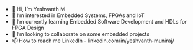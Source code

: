 - 👋 Hi, I’m Yeshvanth M
- 👀 I’m interested in Embedded Systems, FPGAs and IoT
- 🌱 I’m currently learning Embedded Software Development and HDLs for FPGA Design
- 💞️ I’m looking to collaborate on some embedded projects
- 📫 How to reach me LinkedIn - linkedin.com/in/yeshvanth-muniraj/

<!---
yeshvanth-m/yeshvanth-m is a ✨ special ✨ repository because its `README.md` (this file) appears on your GitHub profile.
You can click the Preview link to take a look at your changes.
--->
